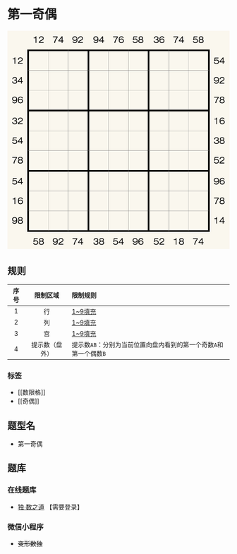 # 第一奇偶

![题](../../../../images/sudoku/第一奇偶.png)

## 规则

| 序号  |  限制区域   | 限制规则                                   |
|:---:|:-------:|:---------------------------------------|
|  1  |    行    | [1~9填充]                                |
|  2  |    列    | [1~9填充]                                |
|  3  |    宫    | [1~9填充]                                |
|  4  | 提示数（盘外） | 提示数`AB`：分别为当前位置向盘内看到的第一个奇数`A`和第一个偶数`B` |

### 标签

- [[数限格]]
- [[奇偶]]

## 题型名

- 第一奇偶

## 题库

### 在线题库

- [独·数之道](http://www.sudokufans.org.cn/lx/game.index.php?type=oe) 【需要登录】

### 微信小程序

- ~~变形数独~~

[1~9填充]: ../../../../rules.md#1to9填充
